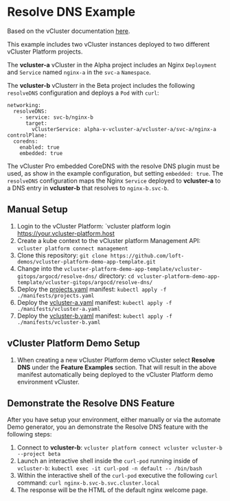 # Resolve DNS Example

Based on the vCluster documentation [here](https://www.vcluster.com/docs/vcluster/configure/vcluster-yaml/networking/resolve-dns).

This example includes two vCluster instances deployed to two different vCluster Platform projects. 

The **vcluster-a** vCluster in the Alpha project includes an Nginx `Deployment` and `Service` named `nginx-a` in the `svc-a` `Namespace`.

The **vcluster-b** vClusterr in the Beta project includes the following `resolveDNS` configuration and deploys a `Pod` with `curl`:
```
networking:
  resolveDNS:
    - service: svc-b/nginx-b
      target:
        vClusterService: alpha-v-vcluster-a/vcluster-a/svc-a/nginx-a
controlPlane:
  coredns:
    enabled: true
    embedded: true
```
The vCluster Pro embedded CoreDNS with the resolve DNS plugin must be used, as show in the example configuration, but setting `embedded: true`. The `resolveDNS` configuration maps the Nginx `Service` deployed to **vcluster-a** to a DNS entry in **vcluster-b** that resolves to `nginx-b.svc-b`.

## Manual Setup
1. Login to the vCluster Platform: `vcluster platform login https://your.vcluster-platform.host
2. Create a kube context to the vCluster platform Management API: `vcluster platform connect management`
3. Clone this repository: `git clone https://github.com/loft-demos/vcluster-platform-demo-app-template.git`
4. Change into the `vcluster-platform-demo-app-template/vcluster-gitops/argocd/resolve-dns/` directory: `cd vcluster-platform-demo-app-template/vcluster-gitops/argocd/resolve-dns/`
5. Deploy the [projects.yaml](./manifests/projects.yaml) manifest: `kubectl apply -f ./manifests/projects.yaml`
6. Deploy the [vcluster-a.yaml](./manifests/vcluster-a.yaml) manifest: `kubectl apply -f ./manifests/vcluster-a.yaml`
7. Deploy the [vcluster-b.yaml](./manifests/vcluster-b.yaml) manifest: `kubectl apply -f ./manifests/vcluster-b.yaml`

## vCluster Platform Demo Setup
1. When creating a new vCluster Platform demo vCluster select **Resolve DNS** under the **Feature Examples** section. That will result in the above manifest automatically being deployed to the vCluster Platform demo environment vCluster.

## Demonstrate the Resolve DNS Feature
After you have setup your environment, either manually or via the automate Demo generator, you an demonstrate the Resolve DNS feature with the following steps:
1. Connect to **vcluster-b**: `vcluster platform connect vcluster vcluster-b --project beta`
2. Launch an interactive shell inside the `curl-pod` running inside of `vcluster-b`: `kubectl exec -it curl-pod -n default -- /bin/bash`
3. Within the interactive shell of the `curl-pod` executive the following `curl` command: `curl nginx-b.svc-b.svc.cluster.local`
4. The response will be the HTML of the default nginx welcome page.


